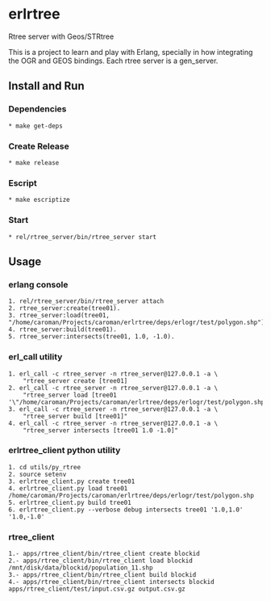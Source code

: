 # erlrtree

Rtree server with Geos/STRtree

This is a project to learn and play with Erlang, specially in how integrating
the OGR and GEOS bindings. Each rtree server is a gen_server.

## Install and Run

### Dependencies

    * make get-deps

### Create Release

    * make release

### Escript

    * make escriptize


### Start

    * rel/rtree_server/bin/rtree_server start


## Usage


### erlang console

    1. rel/rtree_server/bin/rtree_server attach
    2. rtree_server:create(tree01).
    3. rtree_server:load(tree01, "/home/caroman/Projects/caroman/erlrtree/deps/erlogr/test/polygon.shp").
    4. rtree_server:build(tree01).
    5. rtree_server:intersects(tree01, 1.0, -1.0).


### erl_call utility
    
    1. erl_call -c rtree_server -n rtree_server@127.0.0.1 -a \
        "rtree_server create [tree01]
    2. erl_call -c rtree_server -n rtree_server@127.0.0.1 -a \
        "rtree_server load [tree01 '\"/home/caroman/Projects/caroman/erlrtree/deps/erlogr/test/polygon.shp\"']"
    3. erl_call -c rtree_server -n rtree_server@127.0.0.1 -a \
        "rtree_server build [tree01]"
    4. erl_call -c rtree_server -n rtree_server@127.0.0.1 -a \
        "rtree_server intersects [tree01 1.0 -1.0]"


### erlrtree_client python utility

    1. cd utils/py_rtree
    2. source setenv
    3. erlrtree_client.py create tree01
    4. erlrtree_client.py load tree01 /home/caroman/Projects/caroman/erlrtree/deps/erlogr/test/polygon.shp
    5. erlrtree_client.py build tree01
    6. erlrtree_client.py --verbose debug intersects tree01 '1.0,1.0' '1.0,-1.0'


### rtree_client

    1.- apps/rtree_client/bin/rtree_client create blockid
    2.- apps/rtree_client/bin/rtree_client load blockid /mnt/disk/data/blockid/population_11.shp
    3.- apps/rtree_client/bin/rtree_client build blockid
    4.- apps/rtree_client/bin/rtree_client intersects blockid apps/rtree_client/test/input.csv.gz output.csv.gz



